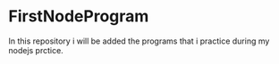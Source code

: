 # FirstNodeProgram
In this repository i will be added the programs that i practice during my nodejs prctice.
